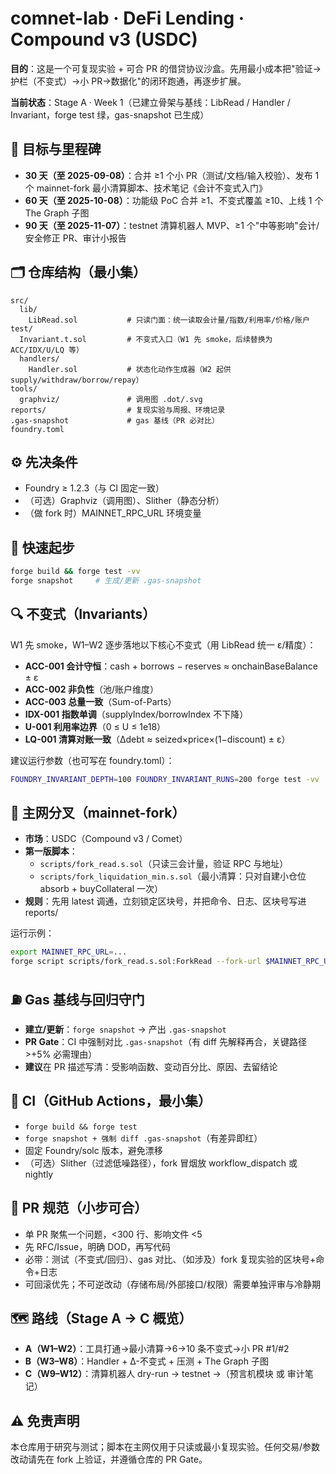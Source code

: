 # comnet-lab · DeFi Lending · Compound v3 (USDC)

**目的**：这是一个可复现实验 + 可合 PR 的借贷协议沙盒。先用最小成本把"验证→护栏（不变式）→小 PR→数据化"的闭环跑通，再逐步扩展。

**当前状态**：Stage A · Week 1（已建立骨架与基线：LibRead / Handler / Invariant，forge test 绿，gas-snapshot 已生成）

## 🎯 目标与里程碑

- **30 天（至 2025-09-08）**：合并 ≥1 个小 PR（测试/文档/输入校验）、发布 1 个 mainnet-fork 最小清算脚本、技术笔记《会计不变式入门》
- **60 天（至 2025-10-08）**：功能级 PoC 合并 ≥1、不变式覆盖 ≥10、上线 1 个 The Graph 子图
- **90 天（至 2025-11-07）**：testnet 清算机器人 MVP、≥1 个"中等影响"会计/安全修正 PR、审计小报告

## 🗂️ 仓库结构（最小集）

```
src/
  lib/
    LibRead.sol           # 只读门面：统一读取会计量/指数/利用率/价格/账户
test/
  Invariant.t.sol         # 不变式入口（W1 先 smoke，后续替换为 ACC/IDX/U/LQ 等）
  handlers/
    Handler.sol           # 状态化动作生成器（W2 起供 supply/withdraw/borrow/repay）
tools/
  graphviz/               # 调用图 .dot/.svg
reports/                  # 复现实验与周报、环境记录
.gas-snapshot             # gas 基线（PR 必对比）
foundry.toml
```

## ⚙️ 先决条件

- Foundry ≥ 1.2.3（与 CI 固定一致）
- （可选）Graphviz（调用图）、Slither（静态分析）
- （做 fork 时）MAINNET_RPC_URL 环境变量

## 🚀 快速起步

```bash
forge build && forge test -vv
forge snapshot     # 生成/更新 .gas-snapshot
```

## 🔍 不变式（Invariants）

W1 先 smoke，W1–W2 逐步落地以下核心不变式（用 LibRead 统一 ε/精度）：

- **ACC-001 会计守恒**：cash + borrows − reserves ≈ onchainBaseBalance ± ε
- **ACC-002 非负性**（池/账户维度）
- **ACC-003 总量一致**（Sum-of-Parts）
- **IDX-001 指数单调**（supplyIndex/borrowIndex 不下降）
- **U-001 利用率边界**（0 ≤ U ≤ 1e18）
- **LQ-001 清算对账一致**（Δdebt ≈ seized×price×(1−discount) ± ε）

建议运行参数（也可写在 foundry.toml）：

```bash
FOUNDRY_INVARIANT_DEPTH=100 FOUNDRY_INVARIANT_RUNS=200 forge test -vv
```

## 🧪 主网分叉（mainnet-fork）

- **市场**：USDC（Compound v3 / Comet）
- **第一版脚本**：
  - `scripts/fork_read.s.sol`（只读三会计量，验证 RPC 与地址）
  - `scripts/fork_liquidation_min.s.sol`（最小清算：只对自建小仓位 absorb + buyCollateral 一次）
- **规则**：先用 latest 调通，立刻锁定区块号，并把命令、日志、区块号写进 reports/

运行示例：

```bash
export MAINNET_RPC_URL=...
forge script scripts/fork_read.s.sol:ForkRead --fork-url $MAINNET_RPC_URL -vvvv
```

## ⛽ Gas 基线与回归守门

- **建立/更新**：`forge snapshot` → 产出 `.gas-snapshot`
- **PR Gate**：CI 中强制对比 `.gas-snapshot`（有 diff 先解释再合，关键路径 >+5% 必需理由）
- **建议**在 PR 描述写清：受影响函数、变动百分比、原因、去留结论

## 🤖 CI（GitHub Actions，最小集）

- `forge build && forge test`
- `forge snapshot + 强制 diff .gas-snapshot`（有差异即红）
- 固定 Foundry/solc 版本，避免漂移
- （可选）Slither（过滤低噪路径），fork 冒烟放 workflow_dispatch 或 nightly

## 🔧 PR 规范（小步可合）

- 单 PR 聚焦一个问题，<300 行、影响文件 <5
- 先 RFC/Issue，明确 DOD，再写代码
- 必带：测试（不变式/回归）、gas 对比、（如涉及）fork 复现实验的区块号+命令+日志
- 可回滚优先；不可逆改动（存储布局/外部接口/权限）需要单独评审与冷静期

## 🗺️ 路线（Stage A → C 概览）

- **A（W1–W2）**：工具打通→最小清算→6→10 条不变式→小 PR #1/#2
- **B（W3–W8）**：Handler + Δ-不变式 + 压测 + The Graph 子图
- **C（W9–W12）**：清算机器人 dry-run → testnet →（预言机模块 或 审计笔记）

## ⚠️ 免责声明

本仓库用于研究与测试；脚本在主网仅用于只读或最小复现实验。任何交易/参数改动请先在 fork 上验证，并遵循仓库的 PR Gate。